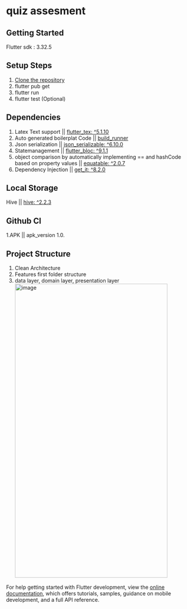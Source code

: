 # quiz assesment

## Getting Started
Flutter sdk : 3.32.5
## Setup Steps
 1. [Clone the repository](https://github.com/RRKawchar/quiz_assesment.git)
 2. flutter pub get   
 3. flutter run
 4. flutter test (Optional)

## Dependencies
  1. Latex Text support || [flutter_tex: ^5.1.10](https://pub.dev/packages/flutter_tex)
  2. Auto generated boilerplat Code || [build_runner](https://pub.dev/packages/build_runner)
  3. Json serialization || [json_serializable: ^6.10.0](https://pub.dev/packages/json_serializable)
  4. Statemanagement || [flutter_bloc: ^9.1.1](https://pub.dev/packages/flutter_bloc)
  5. object comparison by automatically implementing == and hashCode based on property values || [equatable: ^2.0.7](https://pub.dev/packages/equatable)
  6. Dependency Injection || [get_it: ^8.2.0](https://pub.dev/packages/get_it)

 
 ## Local Storage
   Hive || [hive: ^2.2.3](https://pub.dev/packages/hive)

 ## Github CI 
   1.APK || apk_version 1.0.

 ## Project Structure 
   1. Clean Architecture 
   2. Features first folder structure
   3. data layer, domain layer, presentation layer
    <img width="413" height="794" alt="image" src="https://github.com/user-attachments/assets/8fc4e862-7c85-4d42-8093-bc4e52b2a256" />

    

   

For help getting started with Flutter development, view the
[online documentation](https://docs.flutter.dev/), which offers tutorials,
samples, guidance on mobile development, and a full API reference.
